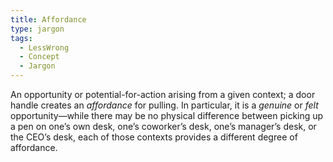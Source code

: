 ```yaml
---
title: Affordance
type: jargon
tags:
  - LessWrong
  - Concept
  - Jargon
---
```




An opportunity or potential-for-action arising from a given context; a door handle creates an *affordance* for pulling. In particular, it is a *genuine* or *felt* opportunity—while there may be no physical difference between picking up a pen on one’s own desk, one’s coworker’s desk, one’s manager’s desk, or the CEO’s desk, each of those contexts provides a different degree of affordance.  
 